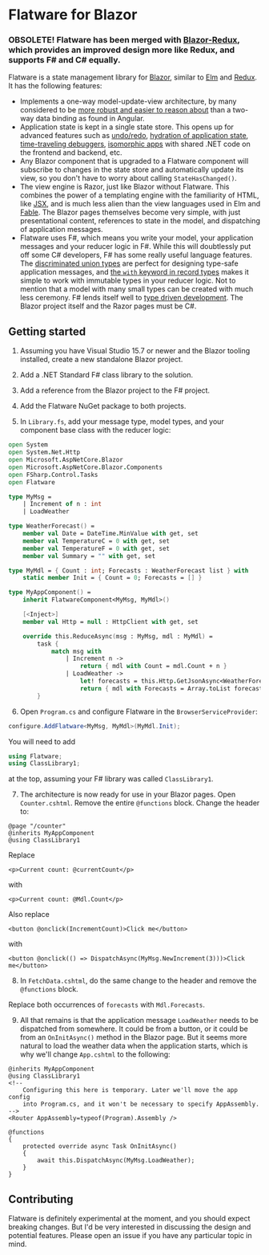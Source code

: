 # Flatware for Blazor

### OBSOLETE! Flatware has been merged with [Blazor-Redux](https://github.com/torhovland/blazor-redux), which provides an improved design more like Redux, and supports F# and C# equally.

Flatware is a state management library for [Blazor](https://github.com/aspnet/Blazor), similar to [Elm](http://elm-lang.org/) and [Redux](https://redux.js.org/). It has the following features:

- Implements a one-way model-update-view architecture, by many considered to be [more robust and easier to reason about](https://www.exclamationlabs.com/blog/the-case-for-unidirectional-data-flow/) than a two-way data binding as found in Angular. 
- Application state is kept in a single state store. This opens up for advanced features such as [undo/redo](https://github.com/elm-community/undo-redo), [hydration of application state](https://github.com/rt2zz/redux-persist), [time-traveling debuggers](http://debug.elm-lang.org/), [isomorphic apps](https://hackernoon.com/isomorphic-universal-boilerplate-react-redux-server-rendering-tutorial-example-webpack-compenent-6e22106ae285) with shared .NET code on the frontend and backend, etc.
- Any Blazor component that is upgraded to a Flatware component will subscribe to changes in the state store and automatically update its view, so you don't have to worry about calling `StateHasChanged()`.
- The view engine is Razor, just like Blazor without Flatware. This combines the power of a templating engine with the familiarity of HTML, like [JSX](https://reactjs.org/docs/introducing-jsx.html), and is much less alien than the view languages used in Elm and [Fable](http://fable.io/). The Blazor pages themselves become very simple, with just presentational content, references to state in the model, and dispatching of application messages.
- Flatware uses F#, which means you write your model, your application messages and your reducer logic in F#. While this will doubtlessly put off some C# developers, F# has some really useful language features. The [discriminated union types](https://fsharpforfunandprofit.com/posts/discriminated-unions/) are perfect for designing type-safe application messages, and [the `with` keyword in record types](https://fsharpforfunandprofit.com/posts/records/) makes it simple to work with immutable types in your reducer logic. Not to mention that a model with many small types can be created with much less ceremony. F# lends itself well to [type driven development](https://fsharpforfunandprofit.com/series/designing-with-types.html). The Blazor project itself and the Razor pages must be C#.

## Getting started

1. Assuming you have Visual Studio 15.7 or newer and the Blazor tooling installed, create a new standalone Blazor project.

2. Add a .NET Standard F# class library to the solution.

3. Add a reference from the Blazor project to the F# project.

4. Add the Flatware NuGet package to both projects.

5. In `Library.fs`, add your message type, model types, and your component base class with the reducer logic:

```fsharp
open System
open System.Net.Http
open Microsoft.AspNetCore.Blazor
open Microsoft.AspNetCore.Blazor.Components
open FSharp.Control.Tasks
open Flatware

type MyMsg =
    | Increment of n : int
    | LoadWeather

type WeatherForecast() =
    member val Date = DateTime.MinValue with get, set
    member val TemperatureC = 0 with get, set
    member val TemperatureF = 0 with get, set
    member val Summary = "" with get, set

type MyMdl = { Count : int; Forecasts : WeatherForecast list } with
    static member Init = { Count = 0; Forecasts = [] }

type MyAppComponent() =
    inherit FlatwareComponent<MyMsg, MyMdl>()

    [<Inject>]
    member val Http = null : HttpClient with get, set

    override this.ReduceAsync(msg : MyMsg, mdl : MyMdl) =
        task {
            match msg with
                | Increment n -> 
                    return { mdl with Count = mdl.Count + n }
                | LoadWeather -> 
                    let! forecasts = this.Http.GetJsonAsync<WeatherForecast[]>("/sample-data/weather.json") |> Async.AwaitTask
                    return { mdl with Forecasts = Array.toList forecasts }
        }
```

6. Open `Program.cs` and configure Flatware in the `BrowserServiceProvider`:

```csharp
configure.AddFlatware<MyMsg, MyMdl>(MyMdl.Init);
```

You will need to add

```csharp
using Flatware;
using ClassLibrary1;
```

at the top, assuming your F# library was called `ClassLibrary1`.

7. The architecture is now ready for use in your Blazor pages. Open `Counter.cshtml`. Remove the entire `@functions` block. Change the header to:

```
@page "/counter"
@inherits MyAppComponent
@using ClassLibrary1
```

Replace

```
<p>Current count: @currentCount</p>
```

with 

```
<p>Current count: @Mdl.Count</p>
```

Also replace

```
<button @onclick(IncrementCount)>Click me</button>
```

with

```
<button @onclick(() => DispatchAsync(MyMsg.NewIncrement(3)))>Click me</button>
```

8. In `FetchData.cshtml`, do the same change to the header and remove the `@functions` block.

Replace both occurrences of `forecasts` with `Mdl.Forecasts`.

9. All that remains is that the application message `LoadWeather` needs to be dispatched from somewhere. It could be from a button, or it could be from an `OnInitAsync()` method in the Blazor page. But it seems more natural to load the weather data when the application starts, which is why we'll change `App.cshtml` to the following:

```
@inherits MyAppComponent
@using ClassLibrary1
<!--
    Configuring this here is temporary. Later we'll move the app config
    into Program.cs, and it won't be necessary to specify AppAssembly.
-->
<Router AppAssembly=typeof(Program).Assembly />

@functions
{
    protected override async Task OnInitAsync()
    {
        await this.DispatchAsync(MyMsg.LoadWeather);
    }
}
```

## Contributing

Flatware is definitely experimental at the moment, and you should expect breaking changes. But I'd be very interested in discussing the design and potential features. Please open an issue if you have any particular topic in mind.
